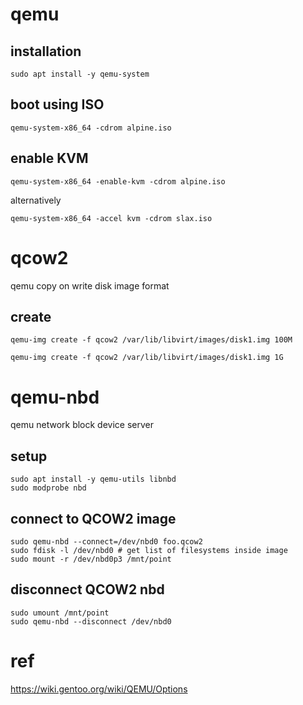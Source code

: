 # qemu

## installation

`sudo apt install -y qemu-system`

## boot using ISO

`qemu-system-x86_64 -cdrom alpine.iso`

## enable KVM	

`qemu-system-x86_64 -enable-kvm -cdrom alpine.iso`

alternatively

`qemu-system-x86_64 -accel kvm -cdrom slax.iso`

# qcow2

qemu copy on write disk image format

## create

`qemu-img create -f qcow2 /var/lib/libvirt/images/disk1.img 100M`

`qemu-img create -f qcow2 /var/lib/libvirt/images/disk1.img 1G`

# qemu-nbd

qemu network block device server

## setup

```
sudo apt install -y qemu-utils libnbd
sudo modprobe nbd
```

## connect to QCOW2 image

```
sudo qemu-nbd --connect=/dev/nbd0 foo.qcow2
sudo fdisk -l /dev/nbd0 # get list of filesystems inside image
sudo mount -r /dev/nbd0p3 /mnt/point
``` 

## disconnect QCOW2 nbd

```
sudo umount /mnt/point
sudo qemu-nbd --disconnect /dev/nbd0
```

# ref

https://wiki.gentoo.org/wiki/QEMU/Options
